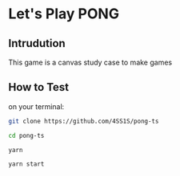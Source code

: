 # Let's Play PONG

## Intrudution
This game is a canvas study case to make games

## How to Test
on your terminal: 

```bash
git clone https://github.com/4SS1S/pong-ts

cd pong-ts

yarn

yarn start
```
